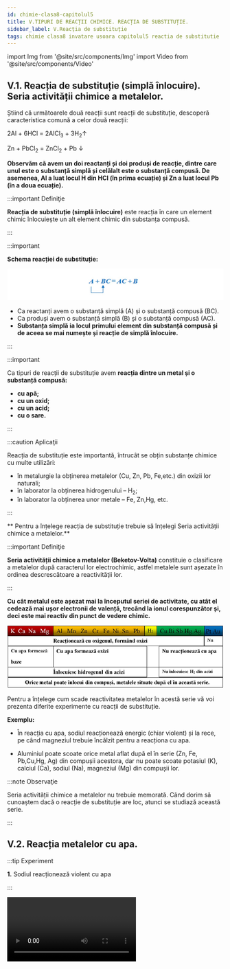 ```yaml
---
id: chimie-clasa8-capitolul5
title: V.TIPURI DE REACȚII CHIMICE. REACȚIA DE SUBSTITUȚIE.
sidebar_label: V.Reacția de substituție 
tags: chimie clasa8 invatare usoara capitolul5 reactia de substitutie  
---
```



import Img from '@site/src/components/Img'
import Video from '@site/src/components/Video'





## V.1. Reacția de substituție (simplă înlocuire). Seria activității chimice a metalelor.



Știind că următoarele două reacții sunt reacții de substituție, descoperă caracteristica comună  a celor două reacții:

2Al + 6HCl  = 2AlCl<sub>3</sub> + 3H<sub>2</sub>↑

Zn + PbCl<sub>2</sub>  =  ZnCl<sub>2</sub> + Pb ↓


**Observăm că avem un doi reactanți și doi produși  de reacție, dintre care unul este o substanță simplă și celălalt este o substanță compusă. De asemenea, Al a luat locul H din HCl (în prima ecuație) și Zn a luat locul Pb (în a doua ecuație).**




:::important Definiţie

**Reacția de substituție (simplă înlocuire)**  este reacția în care un element chimic înlocuiește un alt element chimic din substanța compusă. 

:::


:::important

**Schema reacției de substituție:** 

<Img src="chimie/clasa8/capitolul5/5_1_Poza1_SchemaReactieiDeDescompunere.jpg" />


- Ca reactanți avem o substanță simplă (A) și o substanță compusă (BC).
- Ca produși avem o substanță simplă (B) și o substanță compusă (AC). 
- **Substanța simplă ia locul primului element din substanță compusă  și de aceea se mai numește și reacție de simplă înlocuire.**
 
:::



:::important

Ca tipuri de reacții de substituție avem **reacția dintre un metal și o substanță compusă:**

- **cu apă;**
- **cu un oxid;**
- **cu un acid;**
- **cu o sare.**


:::


:::caution Aplicaţii

Reacția de substituție  este importantă, întrucât se obțin substanțe chimice cu multe utilizări:  

- în metalurgie la obținerea metalelor (Cu, Zn, Pb, Fe,etc.) din oxizii lor naturali;
- în laborator la obținerea hidrogenului – H<sub>2</sub>;
- în laborator la obținerea unor  metale – Fe, Zn,Hg,  etc.

:::


** Pentru a înțelege reacția de substituție trebuie să înțelegi Seria activității chimice a metalelor.** 


:::important Definiţie

**Seria activității chimice a metalelor (Beketov-Volta)** constituie o clasificare a metalelor după caracterul lor electrochimic, astfel metalele sunt așezate în ordinea descrescătoare a reactivităţii lor. 

:::


**Cu cât metalul este așezat mai la începutul seriei de activitate, cu atât el cedează mai ușor electronii de valență, trecând la ionul corespunzător și, deci este mai reactiv din punct de vedere chimic.**


<Img src="chimie/clasa8/capitolul5/5_1_Poza2_SeriaActivitatiiChimiceAMetalelor.jpg" />



Pentru a înțelege cum scade reactivitatea metalelor în acestă serie vă voi prezenta diferite experimente cu reacții de substituție.

**Exemplu:**

- În reacția cu apa, sodiul reacționează energic (chiar violent) și la rece, pe când magneziul  trebuie încălzit pentru a reacționa cu apa.

- Aluminiul poate scoate orice metal aflat după el în serie (Zn, Fe, Pb,Cu,Hg, Ag) din compușii acestora, dar nu poate scoate potasiul (K), calciul (Ca), sodiul (Na), magneziul (Mg) din compușii lor.



:::note Observaţie

Seria activității chimice a metalelor nu trebuie memorată. Când dorim să cunoaștem dacă o reacție de substituție are loc, atunci se studiază această serie.

:::


## V.2. Reacția metalelor cu apa.



:::tip Experiment

**1.** Sodiul reacționează violent cu apa

:::

<Video src="https://www.youtube.com/embed/xdlX05hXWyg" />


**Materiale necesare:** cristalizor, apă, sodiu, fenolftaleină, clește metalic, pâlnie, chibrit.  

:::warning Atenție


**Experiment demonstrativ efectuat numai de către profesor!**

Sodiul se poate aprinde în aer! Se formează hidroxid de sodiu extrem de caustic! Se formează hidrogen care poate exploda în oxigenul din aer!

  
:::



**Descrierea experimentului:** 

- Pune în cristalizor puțină  apă și adaugă câteva picături de fenolftaleină. 
- Cu multă grijă, taie o bucățică mică de sodiu sub petrol (metalele alcaline, fiind foarte reactive, se păstrează sub petrol). 
- Cu un clește pune bucățica de sodiu în apa din cristalizor și acoperă cu pâlnia. Vino cu un băț de chibrit aprins deasupra pâlniei. Ce observi ?


:::note Observaţie

Sodiul reacționează energic cu apa, înroșind fenolftaleina și când apropiem flacăra chibritului de pâlnie, are loc o pocnitură explozivă.  
  

:::



**Concluzia experimentului:**

Sodiul reacționează la rece și extrem de violent cu apa, cu formare de hidroxid de sodiu – NaOH (a înroșit fenolftaleina) și hidrogen – H<sub>2</sub> (arde cu explozie în aer). Este o reacție de substituție, deoarece avem ca reactanți o substanță simplă și una compusă, iar ca produși avem tot o substanță simplă și una compusă:

**2Na + 2H<sub>2</sub>O = 2NaOH + H<sub>2</sub> ↑**


<br></br>




:::tip Experiment

**2.** Magneziul reacționează cu apa la cald

:::

<Video src="https://www.youtube.com/embed/24LTD6O71W0" />


**Materiale necesare:** eprubetă, apă, pulbere de magneziu, fenolftaleină, clește de lemn, chibrit, spirtieră, spatulă.  

:::warning


Atenție când lucrezi cu surse de foc !
  
:::



**Descrierea experimentului:** 

- Pune în eprubetă puțină  apă și adaugă câteva picături de fenolftaleină. 
- Cu spatula , pune puțină pulbere de magneziu în apă. 
- Cu un clește de lemn ține eprubeta în flacăra spirtierei, rotind-o continuu.
- Vino cu un băț de chibrit aprins deasupra eprubetei. Ce observi ?



:::note Observaţie

Magneziul reacționează la cald cu apa, înroșind fenolftaleina și gazul rezultat arde în aer.  


:::



**Concluzia experimentului:**

Magneziul  reacționează la cald cu apa, cu formare de hidroxid de magneziu – Mg(OH)<sub>2</sub>  (a înroșit fenolftaleina) și hidrogen – H<sub>2</sub> (arde cu flacără în aer). Este o reacție de substituție, deoarece avem ca reactanți o substanță simplă și una compusă, iar ca produși avem tot o substanță simplă și una compusă:

**Mg + 2H<sub>2</sub>O = Mg(OH)<sub>2</sub>  + H<sub>2</sub> ↑**


<br></br>


## V.3. Reacția metalelor cu un acid.

:::tip Experiment

**3.** O granulă de zinc în acid clorhidric

:::

<Video src="https://www.youtube.com/embed/cZ2m5KUCtMQ" />


**Materiale necesare:** pahar Erlenmeyer, chibrit, spatulă, acid clorhidric, granulă de zinc, dop prevăzut cu un tub, eprubetă, lumânare.  

:::warning

Atenție când lucrezi cu surse de încălzire ! Atenție, hidrogenul arde cu explozie în oxigen! Atenție, acidul clorhidric este caustic și îți poate provoca arsuri grave !
  
:::



**Descrierea experimentului:** 

- Pune în paharul Erlenmeyer puțin acid clorhidric și introdu apoi în acid, granula de zinc. 
- Astupă paharul cu dopul prevăzut cu tub și vino cu un chibrit deasupra tubului. Ce observi ?
- Pune deasupra tubului o eprubetă cu gura în jos și, după 10 secunde , ia eprubeta și adu-o cu gura în flacăra lumânării. Ce observi ?



:::note Observaţie

Gazul degajat este hidrogen, deoarece arde în oxigen cu o mică explozie (se aude un „ poc!”).   


:::



**Concluzia experimentului:**

Reacția zincului cu acid clorhidric - HCl decurge cu formare de clorură de zinc – ZnCl<sub>2</sub> și hidrogen – H<sub>2</sub>. Este o reacție de substituție, deoarece avem ca reactanți o substanță simplă și una compusă, iar ca produși avem tot o substanță simplă și una compusă:

**Zn + 2HCl = ZnCl<sub>2</sub> + H<sub>2</sub> ↑**


<br></br>





## V.4. Reacția metalelor cu o sare.




:::tip Experiment

**4.** Șarpele de argint.

:::

<Video src="https://www.youtube.com/embed/b5v6l3oubT8" />


**Materiale necesare:** 2 pahare Berzelius,  spatulă, sârmă de cupru spiralată, soluție de azotat de argint, soluție de sulfat de cupru, argint.  

:::warning

Atenție, azotatul de argint este toxic și caustic (îți poate provoca arsuri) !
  
:::



**Descrierea experimentului:** 

- Pune într-un pahar Berzelius sârma de cupru spiralată și toarnă peste sârmă soluție de azotat de argint.  
- Pune în alt pahar Berzelius un obiect de argint și toarnă peste el soluție de sulfat de cupru. Reacție lentă. Așteaptă mai mult timp până are loc reacția. Ce observi ?



:::note Observaţie

Pe sârma de cupru se depune un metal argintiu.

Argintul nu reacționează cu sulfatul de cupru.
   


:::



**Concluzia experimentului:**

Reacția cuprului cu azotatul de argint - AgNO<sub>3</sub>,  decurge cu formare de azotat de cupru II – Cu(NO<sub>3</sub>)<sub>2</sub>  și argint – Ag. În seria activității chimice, cuprul este înaintea argintului și poate scoate argintul din compușii săi. Argintul nu reacționează cu sulfatul de cupru, fiincă argintul este după cupru și nu îl poate scoate din compușii săi.
 
Este o reacție de substituție, deoarece avem ca reactanți o substanță simplă și una compusă, iar ca produși avem tot o substanță simplă și una compusă:

**Cu + 2AgNO<sub>3</sub>  =  Cu(NO<sub>3</sub>)<sub>2</sub> + 2Ag ↓**


<br></br>


:::tip Experiment

**5.** Un cui de plumb ?!

:::

<Video src="https://www.youtube.com/embed/Dw92FZAvbFQ" />


**Materiale necesare:** pahar Berzelius, spatulă, cui zincat, soluție de azotat de plumb.  

:::warning

Atenție, azotatul de plumb este toxic !
  
:::



**Descrierea experimentului:** 

- Pune în paharul Berzelius cuiul zincat.
- Toarnă peste sârmă soluție de azotat de plumb. Reacție lentă. Așteaptă mai mult timp până are loc reacția.  Ce observi ?



:::note Observaţie

Pe cuiul zincat se depune un metal gri-închis.   

:::



**Concluzia experimentului:**

Reacția zincului cu azotatul de plumb -  Pb(NO<sub>3</sub>)<sub>2</sub>,  decurge cu formare de azotat de zinc – Zn(NO<sub>3</sub>)<sub>2</sub>  și plumb – Pb. Este o reacție de substituție, deoarece avem ca reactanți o substanță simplă și una compusă, iar ca produși avem tot o substanță simplă și una compusă:

**Zn + Pb(NO<sub>3</sub>)<sub>2</sub>  =  Zn(NO<sub>3</sub>)<sub>2</sub> + Pb ↓**


<br></br>


:::tip Experiment

**6.** Amalgamul de argint sub formă de ace. 

:::

<Video src="https://www.youtube.com/embed/-wQLkiKVEFU" />


**Materiale necesare:** creuzet,  soluție de azotat de argint, o picătură de mercur.   

:::warning

**Experiment demonstrativ efectuat numai de profesor!**

Atenție, azotatul de argint și mercurul sunt extrem de toxice ! Atenție, azotatul de argint este caustic și îți poate provoca arsuri ! 
  
:::



**Descrierea experimentului:** 

- Pune în creuzet o picătură de mercur. 
- Toarnă peste mercur soluție de azotat de argint. Reacție lentă. Așteaptă mai mult timp până are loc reacția. Ce observi ?



:::note Observaţie

Pe mercur s-au format niște ace lungi argintii.   

:::



**Concluzia experimentului:**

Reacția mercurului cu azotatul de argint -  AgNO<sub>3</sub>,  decurge cu formare de azotat de mercur – Hg(NO<sub>3</sub>)<sub>2</sub>  și argint – Ag. Argintul se aliază (se amestecă) la rece cu mercurul lichid, încă neconsumat, formând un aliaj numit amalgam de argint.  Amalgamul de argint era folosit la plombarea dinților. Este o reacție de substituție, deoarece avem ca reactanți o substanță simplă și una compusă, iar ca produși avem tot o substanță simplă și una compusă:

Hg + 2AgNO<sub>3</sub>  =  Hg(NO<sub>3</sub>)<sub>2</sub> + 2Ag ↓


<br></br>


:::tip Experiment

**7.** Obținerea mercurului.

:::

<Video src="https://www.youtube.com/embed/aKx2gMb9i_Y" />


**Materiale necesare:** eprubetă,  soluție de clorură de mercur, o granulă de aluminiu, acid clorhidric, creuzet, pipetă.   

:::warning Atenție

**Experiment demonstrativ efectuat numai de profesor!**

Atenție, clorura de mercur este extrem de toxică! Atenție, acidul clorhidric este caustic! 
  
:::



**Descrierea experimentului:** 

- Pune într-un creuzet granula de aluminiu și o picătură de acid clorhidric, pentru a îndepărta stratul de oxid de aluminiu. 

- Pune în eprubetă puțină soluție de clorură de mercur și adaugă granula de aluminiu curățată de stratul de oxid. Reacție lentă. Așteaptă mai mult timp până are loc reacția. Ce observi ?



:::note Observaţie

Pe fundul eprubetei  se observă mercurul lichid .   

:::



**Concluzia experimentului:**

Reacția aluminiului cu clorura de mercur - HgCl<sub>2</sub>,  decurge cu formare de clorură de aluminiu – AlCl<sub>3</sub>  și mercur – Hg.  Este o reacție de substituție, deoarece avem ca reactanți o substanță simplă și una compusă, iar ca produși avem tot o substanță simplă și una compusă:

2Al + 3HgCl<sub>2</sub>  =  2AlCl<sub>3</sub> + 3Hg ↓


<br></br>






:::tip Experiment

**8.** Transformarea fierului în cupru 

:::

<Video src="https://www.youtube.com/embed/8E7UoWwzo7Q" />


**Materiale necesare:** pahar Berzelius,  soluție de sulfat de cupru (piatră vânătă), un  cui de fier    

:::warning Atenție

Atenție, sulfatul de cupru este toxic!  
  
:::



**Descrierea experimentului:** 

- Pune în pahar cuiul de fier și adaugă soluția de sulfat de cupru, astfel încât să  acopere cam jumătate de cui.
 
- Reacție lentă. Așteaptă mai mult timp până are loc reacția.

- Ce observi? 



:::note Observaţie

Pe partea cuiului cufundată în soluție, s-a depus cupru roșiatic.    

:::



**Concluzia experimentului:**

Reacția fierului cu  sulfatul de cupru - CuSO<sub>4</sub>,  decurge cu formare de sulfat de fier II, verde – FeSO<sub>4</sub> și cupru, roșiatic– Cu.  Este o reacție de substituție, deoarece avem ca reactanți o substanță simplă și una compusă, iar ca produși avem tot o substanță simplă și una compusă:

Fe +  CuSO<sub>4</sub> =   FeSO<sub>4</sub> + Cu ↓


<br></br>





## V.5. Reacția nemetalelor cu un oxid metalic.


:::tip Experiment

**9.** Obținerea cuprului.

:::

<Video src="https://www.youtube.com/embed/k_ocC3YJgjc" />


**Materiale necesare:** eprubetă, oxid cupric, pulbere de cărbune, clește de lemn, chibrit, spirtieră, spatulă.  

:::warning Atenție


Atenție când lucrezi cu surse de foc !
  
:::



**Descrierea experimentului:** 

- Pune în eprubetă puțină  pulbere neagră de oxid cupric și de pulbere neagră de cărbune. 
- Cu un clește de lemn ține eprubeta în flacăra spirtierei, rotind-o continuu.
- Vino cu un băț de chibrit aprins deasupra eprubetei. Reacție lentă. Încălzește  mai mult timp până are loc reacția. Ce observi ?



:::note Observaţie

Oxidul de cupru II reacționează la cald cu carbonul, iar gazul rezultat stinge flacăra chibritului.  


:::



**Concluzia experimentului:**

Oxidul de cupru  II – CuO, reacționează la cald cu carbonul, cu formare de cupru metalic (roșiatic) și dioxid de carbon – CO<sub>2</sub> (stinge flacăra). Această reacție servește la obținerea metalelor din oxizii lor naturali, în metalurgie. Este o reacție de substituție, deoarece avem ca reactanți o substanță simplă și una compusă, iar ca produși avem tot o substanță simplă și una compusă:

**2CuO + C = 2Cu ↓  + CO<sub>2</sub> ↑**


<br></br>




#### Reține!



:::important Definiţie

**Reacția de substituție (simplă înlocuire)**  este reacția în care un element chimic înlocuiește un alt element chimic din substanța compusă. 

:::


:::important

**Schema reacției de substituție:** 

<Img src="chimie/clasa8/capitolul5/5_1_Poza1_SchemaReactieiDeDescompunere.jpg" />


- Ca reactanți avem o substanță simplă (A) și o substanță compusă (BC).
- Ca produși avem o substanță simplă (B) și o substanță compusă (AC). 
- **Substanța simplă ia locul primului element din substanță compusă  și de aceea se mai numește și reacție de simplă înlocuire.**
 
:::



:::important

Ca tipuri de reacții de substituție avem:

**I. Reacția dintre un metal și o substanță compusă (apă,oxid metalic, acid, sare)**

2Na + 2H<sub>2</sub>O = 2NaOH + H<sub>2</sub> ↑

Mg + 2H<sub>2</sub>O = Mg(OH)<sub>2</sub>  + H<sub>2</sub> ↑

Zn + 2 HCl = ZnCl<sub>2</sub> + H<sub>2</sub> ↑

Cu + 2AgNO<sub>3</sub> = Cu(NO<sub>3</sub>)<sub>2</sub> + 2Ag ↓

Zn + Pb(NO<sub>3</sub>)<sub>2</sub>  =  Zn(NO<sub>3</sub>)<sub>2</sub> + Pb ↓

Hg + 2AgNO<sub>3</sub> = Hg(NO<sub>3</sub>)<sub>2</sub> + 2Ag ↓

2Al + 3HgCl<sub>2</sub> = 2AlCl<sub>3</sub> + 3Hg ↓

Fe + CuSO<sub>4</sub> =  FeSO<sub>4</sub> + Cu ↓

Al + Fe<sub>2</sub>O<sub>3</sub> = Al<sub>2</sub>O<sub>3</sub>  + Fe ↓


**II.Reacția dintre un nemetal și o substanță compusă(oxid metalic)**

C  + 2CuO  = 2Cu + CO<sub>2</sub> ↑

C + H<sub>2</sub>O = CO + H<sub>2</sub> ↑

3H<sub>2</sub> + Fe<sub>2</sub>O<sub>3</sub> = 3H<sub>2</sub>O + 2Fe ↓
 
H<sub>2</sub> + CuO = H<sub>2</sub>O + Cu ↓




:::




## V.6. Calcule stoechiometrice cu concentrații procentuale de masă.

**În curând**
























